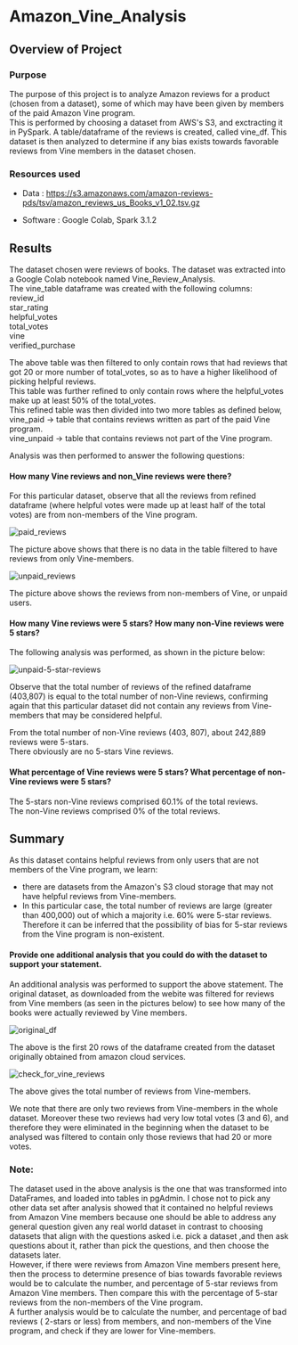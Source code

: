 # Amazon_Vine_Analysis

## Overview of Project 

### Purpose

The purpose of this project is to analyze Amazon reviews for a product (chosen from a dataset), some of which may have been given by members of the paid Amazon Vine program.\
This is performed by choosing a dataset from AWS's S3, and exctracting it in PySpark. A table/dataframe of the reviews is created, called vine_df. This dataset is then analyzed to determine if any bias exists towards favorable reviews from Vine members in the dataset chosen.

### Resources used
- Data : https://s3.amazonaws.com/amazon-reviews-pds/tsv/amazon_reviews_us_Books_v1_02.tsv.gz

- Software : Google Colab, Spark 3.1.2

## Results
The dataset chosen were reviews of books. The dataset was extracted into a Google Colab notebook named Vine_Review_Analysis.\
The vine_table dataframe was created with the following columns:\
review_id\
star_rating\
helpful_votes\
total_votes\
vine\
verified_purchase

The above table was then filtered to only contain rows that had reviews that got 20 or more number of total_votes, so as to have a higher likelihood of picking helpful reviews.\
This table was further refined to only contain rows where the helpful_votes make up at least 50% of the total_votes.\
This refined table was then divided into two more tables as defined below,\
vine_paid -> table that contains reviews written as part of the paid Vine program.\
vine_unpaid -> table that contains reviews not part of the Vine program.

Analysis was then performed to answer the following questions: 

#### How many Vine reviews and non_Vine reviews were there?

For this particular dataset, observe that all the reviews from refined dataframe (where helpful votes were made up at least half of the total votes) are from non-members of the Vine program.

![paid_reviews](https://user-images.githubusercontent.com/71800628/128531886-3ba8750e-9da7-4591-8970-544d105ed2e8.png)

The picture above shows that there is no data in the table filtered to have reviews from only Vine-members.

![unpaid_reviews](https://user-images.githubusercontent.com/71800628/128531988-a355f381-ba89-434e-a005-c4118db67653.png)

The picture above shows the reviews from non-members of Vine, or unpaid users.

#### How many Vine reviews were 5 stars? How many non-Vine reviews were 5 stars?

The following analysis was performed, as shown in the picture below:

![unpaid-5-star-reviews](https://user-images.githubusercontent.com/71800628/128532099-826589ff-6ee7-4e6d-9d8f-55a0cc693510.png)

Observe that the total number of reviews of the refined dataframe (403,807) is equal to the total number of non-Vine reviews, confirming again that this particular dataset did not contain any reviews from Vine-members that may be considered helpful.

From the total number of non-Vine reviews (403, 807), about 242,889 reviews were 5-stars.\
There obviously are no 5-stars Vine reviews.

#### What percentage of Vine reviews were 5 stars? What percentage of non-Vine reviews were 5 stars?

The 5-stars non-Vine reviews comprised 60.1% of the total reviews.\
The non-Vine reviews comprised 0% of the total reviews. 

## Summary
As this dataset contains helpful reviews from only users that are not members of the Vine program, we learn:
- there are datasets from the Amazon's S3 cloud storage that may not have helpful reviews from Vine-members.
- In this particular case, the total number of reviews are large (greater than 400,000) out of which a majority i.e. 60% were 5-star reviews. Therefore it can be inferred that the possibility of bias for 5-star reviews from the Vine program is non-existent.

#### Provide one additional analysis that you could do with the dataset to support your statement.

An additional analysis was performed to support the above statement. The original dataset, as downloaded from the webite was filtered for reviews from Vine members (as seen in the pictures below) to see how many of the books were actually reviewed by Vine members.

![original_df](https://user-images.githubusercontent.com/71800628/128532154-24229a48-eca3-480d-bb94-463044c0f24e.png)

The above is the first 20 rows of the dataframe created from the dataset originally obtained from amazon cloud services.

![check_for_vine_reviews](https://user-images.githubusercontent.com/71800628/128532206-64e149d1-a87b-4c3a-b847-0ff2f2415fc6.png)

The above gives the total number of reviews from Vine-members.

We note that there are only two reviews from Vine-members in the whole dataset. Moreover these two reviews had very low total votes (3 and 6), and therefore they were eliminated in the beginning when the dataset to be analysed was filtered to contain only those reviews that had 20 or more votes. 

### Note:
The dataset used in the above analysis is the one that was transformed into DataFrames, and loaded into tables in pgAdmin. I chose not to pick any other data set after analysis showed that it contained no helpful reviews from Amazon Vine members because one should be able to address any general question given any real world dataset in contrast to choosing datasets that align with the questions asked i.e. pick a dataset ,and then ask questions about it, rather than pick the questions, and then choose the datasets later.\
However, if there were reviews from Amazon Vine members present here, then the process to determine presence of bias towards favorable reviews would be to calculate the number, and percentage of 5-star reviews from Amazon Vine members. Then compare this with the percentage of 5-star reviews from the non-members of the Vine program.\
A further analysis would be to calculate the number, and percentage of bad reviews ( 2-stars or less) from members, and non-members of the Vine program, and check if they are  lower for Vine-members.

 


